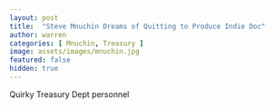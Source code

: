 ```yaml
---
layout: post
title:  "Steve Mnuchin Dreams of Quitting to Produce Indie Doc"
author: warren
categories: [ Mnuchin, Treasury ]
image: assets/images/mnuchin.jpg
featured: false
hidden: true
---
```


Quirky Treasury Dept personnel